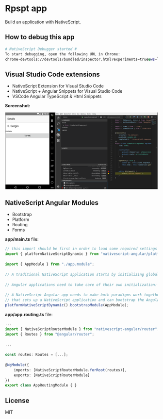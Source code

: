 # Rpspt app #

Build an application with NativeScript.

## How to debug this app ##

```bash
# NativeScript Debugger started #
To start debugging, open the following URL in Chrome:
chrome-devtools://devtools/bundled/inspector.html?experiments=true&ws=localhost:40000
```

## Visual Studio Code extensions ##

- NativeScript Extension for Visual Studio Code
- NativeScript + Angular Snippets for Visual Studio Code
- VSCode Angular TypeScript & Html Snippets

**Screenshot:**

![VSCode debug extension](./screenshots/vscode-debug.png)

## NativeScript Angular Modules ##

- Bootstrap
- Platform
- Routing
- Forms

**app/main.ts** file:

```ts
// this import should be first in order to load some required settings (like globals and reflect-metadata)
import { platformNativeScriptDynamic } from "nativescript-angular/platform";

import { AppModule } from "./app.module";

// A traditional NativeScript application starts by initializing global objects, setting up global CSS rules, creating, and navigating to the main page.

// Angular applications need to take care of their own initialization: modules, components, directives, routes, DI providers.

// A NativeScript Angular app needs to make both paradigms work together, so we provide a wrapper platform object, platformNativeScriptDynamic,
// that sets up a NativeScript application and can bootstrap the Angular framework.
platformNativeScriptDynamic().bootstrapModule(AppModule);
```

**app/app.routing.ts** file:

```ts
...
import { NativeScriptRouterModule } from "nativescript-angular/router";
import { Routes } from "@angular/router";

...

const routes: Routes = [...];

@NgModule({
    imports: [NativeScriptRouterModule.forRoot(routes)],
    exports: [NativeScriptRouterModule]
})
export class AppRoutingModule { }
```

## License ##

MIT
